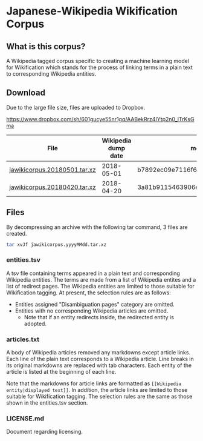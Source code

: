 # Japanese-Wikipedia Wikification Corpus

## What is this corpus?
A Wikipedia tagged corpus specific to creating a machine learning model for Wikification which stands for the process of linking terms in a plain text to corresponding Wikipedia entities.

## Download
Due to the large file size, files are uploaded to Dropbox.

https://www.dropbox.com/sh/601gucye55nr1gq/AABekRrz4IYtp2n0_lTrKsGma

|File|Wikipedia dump date|md5|
| --- | --- | --- |
| [jawikicorpus.20180501.tar.xz](https://www.dropbox.com/s/ddwbujg6meq6y11/jawikicorpus.20180501.tar.xz) | 2018-05-01 | b7892ec09e7116f6119a16c8e3aebc2c |
| [jawikicorpus.20180420.tar.xz](https://www.dropbox.com/s/x0ra2tjl874r42z/jawikicorpus.20180420.tar.xz) | 2018-04-20 | 3a81b9115463906e3a5dbfe99364a3ee |

## Files
By decompressing an archive with the following tar command, 3 files are created.

```bash
tar xvJf jawikicorpus.yyyyMMdd.tar.xz
```

### entities.tsv
A tsv file containing terms appeared in a plain text and corresponding Wikipedia entities.
The terms are made from a list of Wikipedia entites and a list of redirect pages.
The Wikipedia entities are limited to those suitable for Wikification tagging.
At present, the selection rules are as follows:
* Entities assigned "Disambiguation pages" category are omitted.
* Entities with no corresponding Wikipedia articles are omitted.
   * Note that if an entity redirects inside, the redirected entity is adopted.

### articles.txt
A body of Wikipedia articles removed any markdowns except article links.
Each line of the plain text corresponds to a Wikipedia article.
Line breaks in its original markdowns are replaced with tab characters.
Each entity of the article is listed at the beginning of each line.

Note that the markdowns for article links are formatted as `[[Wikipedia entity|displayed text]]`.
In addition, the article links are limited to those suitable for Wikification tagging.
The selection rules are the same as those shown in the entities.tsv section.

### LICENSE.md
Document regarding licensing.
